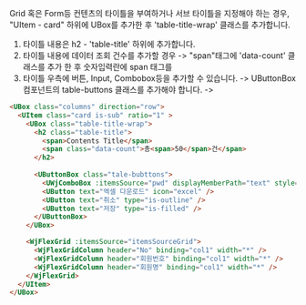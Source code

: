Grid 혹은 Form등 컨텐츠의 타이틀을 부여하거나 서브 타이틀을 지정해야 하는 경우,
"UItem - card" 하위에 UBox를 추가한 후 'table-title-wrap' 클래스를 추가합니다.
1. 타이틀 내용은 h2 - 'table-title' 하위에 추가합니다.
2. 타이틀 내용에 데이터 조회 건수를 추가할 경우
   -> "span"태그에 'data-count' 클래스를 추가 한 후 숫자입력란에 span 태그를 
3. 타이틀 우측에 버튼, Input, Combobox등을 추가할 수 있습니다.
   -> UButtonBox 컴포넌트의 table-buttons 클래스를 추가해야 합니다.
   -> 


```html
<UBox class="columns" direction="row">
  <UItem class="card is-sub" ratio="1" >
    <UBox class="table-title-wrap">
      <h2 class="table-title">
        <span>Contents Title</span>
        <span class="data-count">총<span>50</span>건</span>
      </h2>
      
      <UButtonBox class="tale-bubttons">
        <UWjComboBox :itemsSource="pwd" displayMemberPath="text" style="width: 200px !important" />
        <UButton text="엑셀 다운로드" icon="excel" />
        <UButton text="취소" type="is-outline" />
        <UButton text="저장" type="is-filled" />
      </UButtonBox>
    </UBox>

    <WjFlexGrid :itemsSource="itemsSourceGrid">
      <WjFlexGridColumn header="No" binding="col1" width="*" />
      <WjFlexGridColumn header="회원번호" binding="col1" width="*" />
      <WjFlexGridColumn header="회원명" binding="col1" width="*" />
    </WjFlexGrid>
  </UItem>
</UBox>
```
